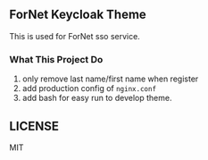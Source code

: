## ForNet Keycloak Theme
This is used for ForNet sso service.

### What This Project Do
1. only remove last name/first name when register
2. add production config of `nginx.conf`
3. add bash for easy run to develop theme.

## LICENSE
MIT